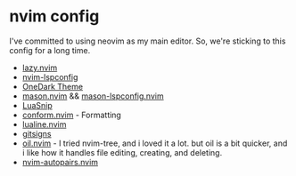 # nvim config

I've committed to using neovim as my main editor. So, we're sticking to this config for a long time.

- [lazy.nvim](https://github.com/folke/lazy.nvim)
- [nvim-lspconfig](https://github.com/neovim/nvim-lspconfig)
- [OneDark Theme](https://github.com/navarasu/onedark.nvim)
- [mason.nvim](https://github.com/mason-org/mason.nvim) && [mason-lspconfig.nvim](https://github.com/mason-org/mason-lspconfig.nvim)
- [LuaSnip](https://github.com/L3MON4D3/LuaSnip)
- [conform.nvim](https://github.com/stevearc/conform.nvim) - Formatting
- [lualine.nvim](https://github.com/nvim-lualine/lualine.nvim)
- [gitsigns](https://github.com/lewis6991/gitsigns.nvim)
- [oil.nvim](https://github.com/stevearc/oil.nvim) - I tried nvim-tree, and i loved it a lot. but oil is a bit quicker, and i like how it handles file editing, creating, and deleting. 
- [nvim-autopairs.nvim](https://github.com/windwp/nvim-autopairs)

